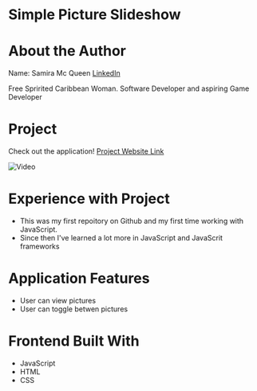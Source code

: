 # Simple Picture Slideshow

# About the Author
Name: Samira Mc Queen
[LinkedIn](https://www.linkedin.com/in/samira-mc-queen-1882431a7/)

Free Spririted Caribbean Woman.
Software Developer and aspiring Game Developer

# Project 
Check out the application!
[Project Website Link](https://animeslideshow.netlify.app/)

![Video](./images/picture-slideshow.gif)

# Experience with Project
- This was my first repoitory on Github and my first time working with JavaScript. 
- Since then I've learned a lot more in JavaScript and JavaScrit frameworks

# Application Features
- User can view pictures
- User can toggle betwen pictures

# Frontend Built With
- JavaScript
- HTML
- CSS
